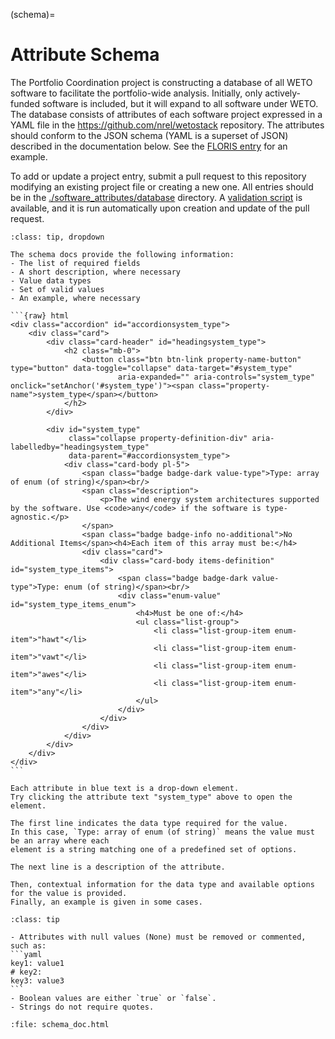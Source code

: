
(schema)=
# Attribute Schema

The Portfolio Coordination project is constructing a database of all WETO software to facilitate
the portfolio-wide analysis.
Initially, only actively-funded software is included, but it will expand to all software under WETO.
The database consists of attributes of each software project expressed in a YAML file
in the https://github.com/nrel/wetostack repository.
The attributes should conform to the JSON schema (YAML is a superset of JSON) described in
the documentation below.
See the [FLORIS entry](https://github.com/nrel/WETOStack/blob/main/software_attributes/database/floris.yaml)
for an example.

To add or update a project entry, submit a pull request to this repository modifying an
existing project file or creating a new one.
All entries should be in the
[./software_attributes/database](https://github.com/nrel/WETOStack/tree/main/software_attributes/database)
directory.
A [validation script](https://github.com/nrel/WETOStack/blob/main/software_attributes/validate_schema.py)
is available, and it is run automatically upon creation and update of the pull request.

````{admonition} How to read the schema docs
:class: tip, dropdown

The schema docs provide the following information:
- The list of required fields
- A short description, where necessary
- Value data types
- Set of valid values
- An example, where necessary

```{raw} html
<div class="accordion" id="accordionsystem_type">
    <div class="card">
        <div class="card-header" id="headingsystem_type">
            <h2 class="mb-0">
                <button class="btn btn-link property-name-button" type="button" data-toggle="collapse" data-target="#system_type"
                        aria-expanded="" aria-controls="system_type" onclick="setAnchor('#system_type')"><span class="property-name">system_type</span></button>
            </h2>
        </div>

        <div id="system_type"
             class="collapse property-definition-div" aria-labelledby="headingsystem_type"
             data-parent="#accordionsystem_type">
            <div class="card-body pl-5">
                <span class="badge badge-dark value-type">Type: array of enum (of string)</span><br/>
                <span class="description">
                    <p>The wind energy system architectures supported by the software. Use <code>any</code> if the software is type-agnostic.</p>
                </span>
                <span class="badge badge-info no-additional">No Additional Items</span><h4>Each item of this array must be:</h4>
                <div class="card">
                    <div class="card-body items-definition" id="system_type_items">
                        <span class="badge badge-dark value-type">Type: enum (of string)</span><br/>
                        <div class="enum-value" id="system_type_items_enum">
                            <h4>Must be one of:</h4>
                            <ul class="list-group">
                                <li class="list-group-item enum-item">"hawt"</li>
                                <li class="list-group-item enum-item">"vawt"</li>
                                <li class="list-group-item enum-item">"awes"</li>
                                <li class="list-group-item enum-item">"any"</li>
                            </ul>
                        </div>
                    </div>
                </div>
            </div>
        </div>
    </div>
</div>
```

Each attribute in blue text is a drop-down element.
Try clicking the attribute text "system_type" above to open the element.

The first line indicates the data type required for the value.
In this case, `Type: array of enum (of string)` means the value must be an array where each
element is a string matching one of a predefined set of options.

The next line is a description of the attribute.

Then, contextual information for the data type and available options for the value is provided.
Finally, an example is given in some cases.
````

````{admonition} Quick tips
:class: tip

- Attributes with null values (None) must be removed or commented, such as:
```yaml
key1: value1
# key2:
key3: value3
```
- Boolean values are either `true` or `false`.
- Strings do not require quotes.
````

```{raw} html
:file: schema_doc.html
```

